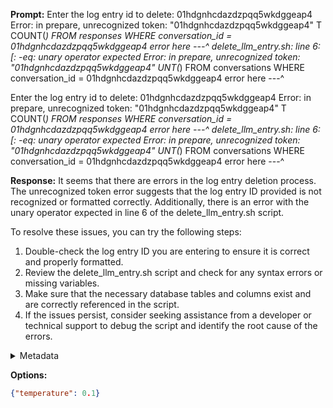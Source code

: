 **Prompt:**
Enter the log entry id to delete: 01hdgnhcdazdzpqq5wkdggeap4
Error: in prepare, unrecognized token: "01hdgnhcdazdzpqq5wkdggeap4"
  T COUNT(*) FROM responses WHERE conversation_id = 01hdgnhcdazdzpqq5wkdggeap4
                                      error here ---^
delete_llm_entry.sh: line 6: [: -eq: unary operator expected
Error: in prepare, unrecognized token: "01hdgnhcdazdzpqq5wkdggeap4"
  UNT(*) FROM conversations WHERE conversation_id = 01hdgnhcdazdzpqq5wkdggeap4
                                      error here ---^


Enter the log entry id to delete: 01hdgnhcdazdzpqq5wkdggeap4
Error: in prepare, unrecognized token: "01hdgnhcdazdzpqq5wkdggeap4"
  T COUNT(*) FROM responses WHERE conversation_id = 01hdgnhcdazdzpqq5wkdggeap4
                                      error here ---^
delete_llm_entry.sh: line 6: [: -eq: unary operator expected
Error: in prepare, unrecognized token: "01hdgnhcdazdzpqq5wkdggeap4"
  UNT(*) FROM conversations WHERE conversation_id = 01hdgnhcdazdzpqq5wkdggeap4
                                      error here ---^

**Response:**
It seems that there are errors in the log entry deletion process. The unrecognized token error suggests that the log entry ID provided is not recognized or formatted correctly. Additionally, there is an error with the unary operator expected in line 6 of the delete_llm_entry.sh script.

To resolve these issues, you can try the following steps:

1. Double-check the log entry ID you are entering to ensure it is correct and properly formatted.
2. Review the delete_llm_entry.sh script and check for any syntax errors or missing variables.
3. Make sure that the necessary database tables and columns exist and are correctly referenced in the script.
4. If the issues persist, consider seeking assistance from a developer or technical support to debug the script and identify the root cause of the errors.

<details><summary>Metadata</summary>

- Duration: 12222 ms
- Datetime: 2023-10-26T13:00:38.451131
- Model: gpt-3.5-turbo-0613

</details>

**Options:**
```json
{"temperature": 0.1}
```

